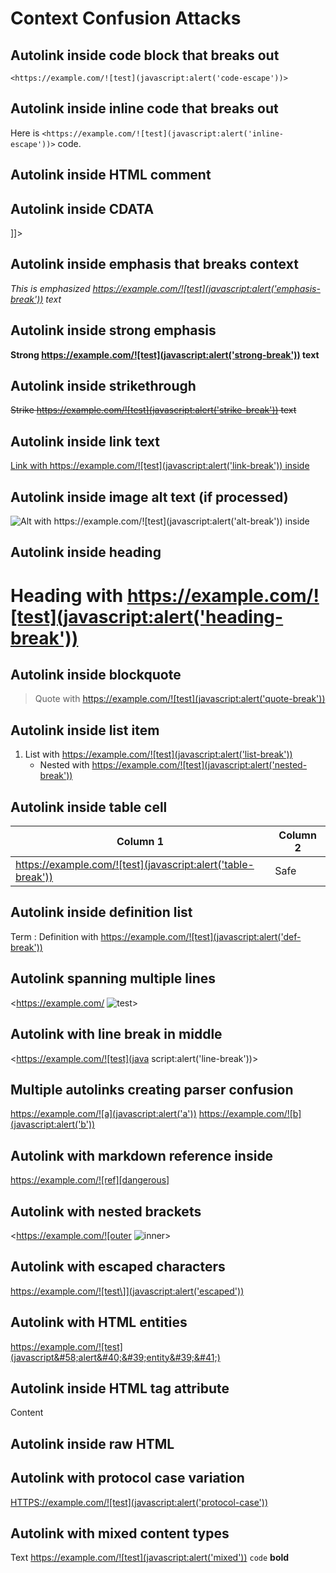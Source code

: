 # Context Confusion Attacks

## Autolink inside code block that breaks out
```
<https://example.com/![test](javascript:alert('code-escape'))>
```

## Autolink inside inline code that breaks out
Here is `<https://example.com/![test](javascript:alert('inline-escape'))>` code.

## Autolink inside HTML comment
<!-- <https://example.com/![test](javascript:alert('comment-escape'))> -->

## Autolink inside CDATA
<![CDATA[<https://example.com/![test](javascript:alert('cdata-escape'))>]]>

## Autolink inside emphasis that breaks context
*This is emphasized <https://example.com/![test](javascript:alert('emphasis-break'))> text*

## Autolink inside strong emphasis
**Strong <https://example.com/![test](javascript:alert('strong-break'))> text**

## Autolink inside strikethrough
~~Strike <https://example.com/![test](javascript:alert('strike-break'))> text~~

## Autolink inside link text
[Link with <https://example.com/![test](javascript:alert('link-break'))> inside](https://safe.com)

## Autolink inside image alt text (if processed)
![Alt with <https://example.com/![test](javascript:alert('alt-break'))> inside](safe.jpg)

## Autolink inside heading
# Heading with <https://example.com/![test](javascript:alert('heading-break'))>

## Autolink inside blockquote
> Quote with <https://example.com/![test](javascript:alert('quote-break'))>

## Autolink inside list item
1. List with <https://example.com/![test](javascript:alert('list-break'))>
   - Nested with <https://example.com/![test](javascript:alert('nested-break'))>

## Autolink inside table cell
| Column 1 | Column 2 |
|----------|----------|
| <https://example.com/![test](javascript:alert('table-break'))> | Safe |

## Autolink inside definition list
Term
: Definition with <https://example.com/![test](javascript:alert('def-break'))>

## Autolink spanning multiple lines
<https://example.com/
![test](javascript:alert('multiline'))>

## Autolink with line break in middle
<https://example.com/![test](java
script:alert('line-break'))>

## Multiple autolinks creating parser confusion
<https://example.com/![a](javascript:alert('a'))> <https://example.com/![b](javascript:alert('b'))>

## Autolink with markdown reference inside
<https://example.com/![ref][dangerous]>

[dangerous]: javascript:alert('ref-danger')

## Autolink with nested brackets
<https://example.com/![outer ![inner](javascript:alert('inner'))>

## Autolink with escaped characters
<https://example.com/![test\]](javascript:alert('escaped'))>

## Autolink with HTML entities
<https://example.com/![test](javascript&#58;alert&#40;&#39;entity&#39;&#41;)>

## Autolink inside HTML tag attribute
<div title="<https://example.com/![test](javascript:alert('attr'))>">Content</div>

## Autolink inside raw HTML
<script>var url = "<https://example.com/![test](javascript:alert('raw-html'))>";</script>

## Autolink with protocol case variation
<HTTPS://example.com/![test](javascript:alert('protocol-case'))>

## Autolink with mixed content types
Text <https://example.com/![test](javascript:alert('mixed'))> `code` **bold**